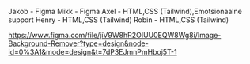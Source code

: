 Jakob - Figma
Mikk - Figma
Axel - HTML,CSS (Tailwind),Emotsionaalne support
Henry - HTML,CSS (Tailwind)
Robin - HTML,CSS (Tailwind)

https://www.figma.com/file/jiV9W8hR2OIUU0EQW8Wg8i/Image-Background-Remover?type=design&node-id=0%3A1&mode=design&t=7dP3EJmnPmHboj5T-1
